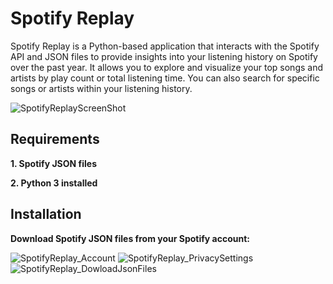 # Spotify Replay

Spotify Replay is a Python-based application that interacts with the Spotify API and JSON files to provide insights into your listening history on Spotify over the past year. It allows you to explore and visualize your top songs and artists by play count or total listening time. You can also search for specific songs or artists within your listening history.

![SpotifyReplayScreenShot](https://github.com/MohammaddSameer/SpotifyReplay/assets/138824243/977a1f2e-26c5-4b45-815c-c93f5bb25232)

## Requirements

**1. Spotify JSON files**

**2. Python 3 installed**

## Installation

**Download Spotify JSON files from your Spotify account:**

![SpotifyReplay_Account](https://github.com/MohammaddSameer/SpotifyReplay/assets/138824243/51559c47-c09d-49ca-941b-75ce94dd6e8f)
![SpotifyReplay_PrivacySettings](https://github.com/MohammaddSameer/SpotifyReplay/assets/138824243/fb6eab5a-e2ac-4fd3-a3ae-20174e07169c)
![SpotifyReplay_DowloadJsonFiles](https://github.com/MohammaddSameer/SpotifyReplay/assets/138824243/ab2d8d40-0842-4aa3-9532-382025f35503)






